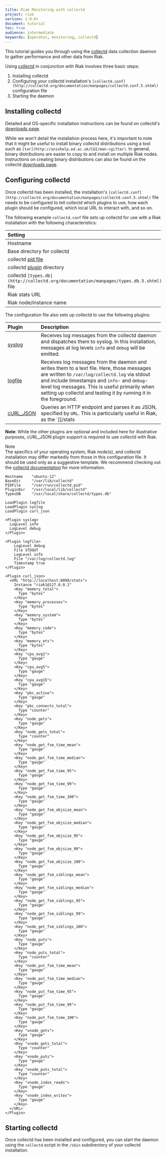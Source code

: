 ```yaml
---
title: Riak Monitoring with collectd
project: riak
version: 2.0.0+
document: tutorial
toc: true
audience: intermediate
keywords: [operator, monitoring, collectd]
---
```


This tutorial guides you through using the [collectd](http://collectd.org) data collection daemon to gather performance and other data from Riak.

Using [collectd](http://collectd.org) in conjunction with Riak involves three basic steps:

1. Installing collectd
2. Configuring your collectd installation's `[collectd.conf](http://collectd.org/documentation/manpages/collectd.conf.5.shtml)` configuration file
3. Starting the daemon

## Installing collectd

Detailed and OS-specific installation instructions can be found on collectd's [downloads page](https://collectd.org/download.shtml).

While we won't detail the installation process here, it's important to note that it might be useful to install binary collectd distributions using a tool such as `[tar](http://unixhelp.ed.ac.uk/CGI/man-cgi?tar)`. In general, binary distributions are easier to copy to and install on multiple Riak nodes. Instructions on creating binary distributions can also be found on the collectd [downloads page](https://collectd.org/download.shtml).

## Configuring collectd

Once collectd has been installed, the installation's `[collectd.conf](http://collectd.org/documentation/manpages/collectd.conf.5.shtml)` file needs to be configured to tell collectd which plugins to use, how each plugin should be configured, which local URL to interact with, and so on.

The following example `collectd.conf` file sets up collectd for use with a Riak installation with the following characteristics:

Setting | Value
:-------|:-----
Hostname | `ubuntu-12`
Base directory for collectd | `/var/lib/collectd`
collectd [pid file](http://collectd.org/documentation/manpages/collectd.1.shtml) | `/var/run/collectd.pid`
collectd [plugin](https://collectd.org/wiki/index.php/Table_of_Plugins) directory | `/usr/local/lib/collectd`
collectd `[types.db](http://collectd.org/documentation/manpages/types.db.5.shtml)` file | `/usr/local/share/collectd/types.db`
Riak stats URL | `http://localhost:8098/stats`
Riak node/instance name | `riak1@127.0.0.1`

The configuration file also sets up collectd to use the following plugins:

Plugin | Description
:------|:-----------
[syslog](https://collectd.org/wiki/index.php/Plugin:SysLog) | Receives log messages from the collectd daemon and dispatches them to syslog. In this installation, messages at log levels `info` and `debug` will be emitted.
[logfile](https://collectd.org/wiki/index.php/Plugin:LogFile) | Receives log messages from the daemon and writes them to a text file. Here, those messages are written to `/var/log/collectd.log` via stdout and include timestamps and `info`- and `debug`-level log messages. This is useful primarily when setting up collectd and testing it by running it in the foreground.
[cURL_JSON](https://collectd.org/wiki/index.php/Plugin:cURL-JSON) | Queries an HTTP endpoint and parses it as JSON, specified by `URL`. This is particularly useful in Riak, as the `[[/stats|HTTP Status]]` endpoint of any Riak node returns a wide variety of Riak metrics as JSON. The cURL_JSON plugin here is set up here to display the values of a wide variety of keys in JSON returned from `/stats`, e.g. `memory_total`, `memory_proccesses`, etc. A complete list of these metrics can be found in the documentation on [[Inspecting a Node]].

  **Note**: While the other plugins are optional and included here for illustrative purposes, cURL_JSON plugin support is required to use collectd with Riak.


<div class="note">
<div class="note">Note</div>
The specifics of your operating system, Riak node(s), and collectd installation may differ markedly from those in this configuration file. It should be used only as a suggestive template. We recommend checking out the <a href="http://collectd.org/documentation.shtml">collectd documentation</a> for more information.
</div>

```
Hostname    "ubuntu-12"
BaseDir     "/var/lib/collectd"
PIDFile     "/var/run/collectd.pid"
PluginDir   "/usr/local/lib/collectd"
TypesDB     "/usr/local/share/collectd/types.db"

LoadPlugin logfile
LoadPlugin syslog
LoadPlugin curl_json

<Plugin syslog>
  LogLevel info
  LogLevel debug
</Plugin>

<Plugin logfile>
    LogLevel debug
    File STDOUT
    LogLevel info
    File "/var/log/collectd.log"
    Timestamp true
</Plugin>

<Plugin curl_json>
  <URL "http://localhost:8098/stats"> 
    Instance "riak1@127.0.0.1"
    <Key "memory_total">
      Type "bytes"
    </Key>
    <Key "memory_processes">
      Type "bytes"
    </Key>
    <Key "memory_system">
      Type "bytes"
    </Key>
    <Key "memory_code">
      Type "bytes"
    </Key>
    <Key "memory_ets">
      Type "bytes"
    </Key>
    <Key "cpu_avg1">
      Type "gauge"
    </Key>
    <Key "cpu_avg5">
      Type "gauge"
    </Key>
    <Key "cpu_avg15">
      Type "gauge"
    </Key>
    <Key "pbc_active">
      Type "gauge"
    </Key>
    <Key "pbc_connects_total">
      Type "counter"
    </Key>
    <Key "node_gets">
      Type "gauge"
    </Key>
    <Key "node_gets_total">
      Type "counter"
    </Key>
    <Key "node_get_fsm_time_mean">
      Type "gauge"
    </Key>
    <Key "node_get_fsm_time_median">
      Type "gauge"
    </Key>
    <Key "node_get_fsm_time_95">
      Type "gauge"
    </Key>
    <Key "node_get_fsm_time_99">
      Type "gauge"
    </Key>
    <Key "node_get_fsm_time_100">
      Type "gauge"
    </Key>
    <Key "node_get_fsm_objsize_mean">
      Type "gauge"
    </Key>
    <Key "node_get_fsm_objsize_median">
      Type "gauge"
    </Key>
    <Key "node_get_fsm_objsize_95">
      Type "gauge"
    </Key>
    <Key "node_get_fsm_objsize_99">
      Type "gauge"
    </Key>
    <Key "node_get_fsm_objsize_100">
      Type "gauge"
    </Key>
    <Key "node_get_fsm_siblings_mean">
      Type "gauge"
    </Key>
    <Key "node_get_fsm_siblings_median">
      Type "gauge"
    </Key>
    <Key "node_get_fsm_siblings_95">
      Type "gauge"
    </Key>
    <Key "node_get_fsm_siblings_99">
      Type "gauge"
    </Key>
    <Key "node_get_fsm_siblings_100">
      Type "gauge"
    </Key>
    <Key "node_puts">
      Type "gauge"
    </Key>
    <Key "node_puts_total">
      Type "counter"
    </Key>
    <Key "node_put_fsm_time_mean">
      Type "gauge"
    </Key>
    <Key "node_put_fsm_time_median">
      Type "gauge"
    </Key>
    <Key "node_put_fsm_time_95">
      Type "gauge"
    </Key>
    <Key "node_put_fsm_time_99">
      Type "gauge"
    </Key>
    <Key "node_put_fsm_time_100">
      Type "gauge"
    </Key>
    <Key "vnode_gets">
      Type "gauge"
    </Key>
    <Key "vnode_gets_total">
      Type "counter"
    </Key>
    <Key "vnode_puts">
      Type "gauge"
    </Key>
    <Key "vnode_puts_total">
      Type "counter"
    </Key>
    <Key "vnode_index_reads">
      Type "gauge"
    </Key>
    <Key "vnode_index_writes">
      Type "gauge"
    </Key>
  </URL>
</Plugin>
```

## Starting collectd

Once collectd has been installed and configured, you can start the daemon using the `collectd` script in the `/sbin` subdirectory of your collectd installation.
